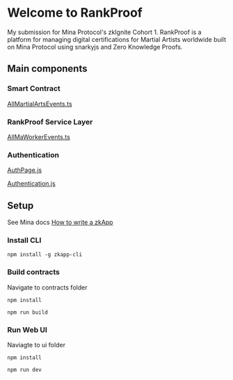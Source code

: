 # Welcome to RankProof

My submission for Mina Protocol's zkIgnite Cohort 1. RankProof is a platform for managing digital certifications for Martial Artists worldwide built on Mina Protocol using snarkyjs and Zero Knowledge Proofs.

## Main components

### Smart Contract

[AllMartialArtsEvents.ts](https://github.com/anandcsingh/rankproof/blob/main/contracts/src/AllMartialArtsEvents.ts)

### RankProof Service Layer

[AllMaWorkerEvents.ts](https://github.com/anandcsingh/rankproof/blob/main/ui/src/modules/workers/AllMaWorkerEvents.ts)

### Authentication

[AuthPage.js](https://github.com/anandcsingh/rankproof/blob/main/ui/src/components/layout/AuthPage.js)

[Authentication.js](https://github.com/anandcsingh/rankproof/blob/main/ui/src/modules/Authentication.js)

## Setup

See Mina docs [How to write a zkApp](https://docs.minaprotocol.com/zkapps/how-to-write-a-zkapp)

### Install CLI
```
npm install -g zkapp-cli
```
### Build contracts
Navigate to contracts folder
```
npm install
```
```
npm run build
```

### Run Web UI
Naviagte to ui folder

```
npm install
```

```
npm run dev
```